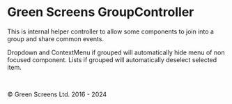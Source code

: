 
# Green Screens GroupController

This is internal helper controller to allow some components to join into a group and share common events.

Dropdown and ContextMenu if grouped will automatically hide menu of non focused component.
Lists if grouped will automatically deselect selected item.

<br>

&copy; Green Screens Ltd. 2016 - 2024
